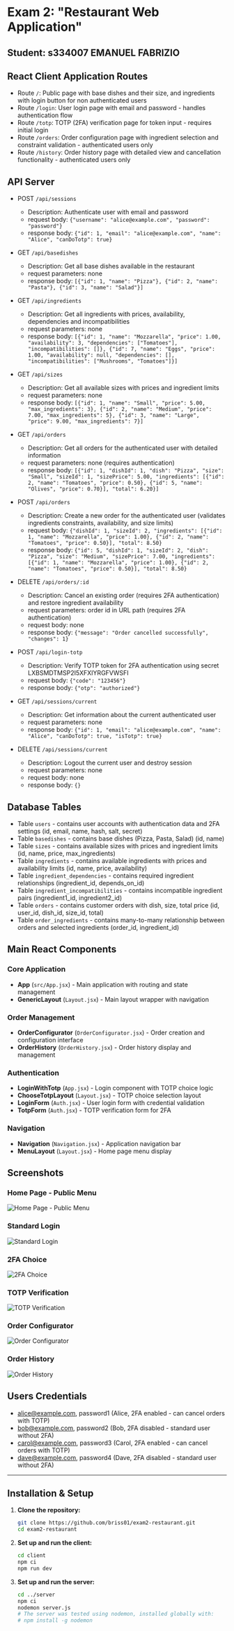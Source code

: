 # Exam 2: "Restaurant Web Application"

## Student: s334007 EMANUEL FABRIZIO

## React Client Application Routes

- Route `/`: Public page with base dishes and their size, and ingredients with login button for non authenticated users
- Route `/login`: User login page with email and password - handles authentication flow
- Route `/totp`: TOTP (2FA) verification page for token input - requires initial login
- Route `/orders`: Order configuration page with ingredient selection and constraint validation - authenticated users only
- Route `/history`: Order history page with detailed view and cancellation functionality - authenticated users only

## API Server

- POST `/api/sessions`
  - Description: Authenticate user with email and password
  - request body: `{"username": "alice@example.com", "password": "password"}`
  - response body: `{"id": 1, "email": "alice@example.com", "name": "Alice", "canDoTotp": true}`

- GET `/api/basedishes`
  - Description: Get all base dishes available in the restaurant
  - request parameters: none
  - response body: `[{"id": 1, "name": "Pizza"}, {"id": 2, "name": "Pasta"}, {"id": 3, "name": "Salad"}]`

- GET `/api/ingredients`
  - Description: Get all ingredients with prices, availability, dependencies and incompatibilities
  - request parameters: none
  - response body: `[{"id": 1, "name": "Mozzarella", "price": 1.00, "availability": 3, "dependencies": ["Tomatoes"], "incompatibilities": []}, {"id": 7, "name": "Eggs", "price": 1.00, "availability": null, "dependencies": [], "incompatibilities": ["Mushrooms", "Tomatoes"]}]`

- GET `/api/sizes`
  - Description: Get all available sizes with prices and ingredient limits
  - request parameters: none
  - response body: `[{"id": 1, "name": "Small", "price": 5.00, "max_ingredients": 3}, {"id": 2, "name": "Medium", "price": 7.00, "max_ingredients": 5}, {"id": 3, "name": "Large", "price": 9.00, "max_ingredients": 7}]`

- GET `/api/orders`
  - Description: Get all orders for the authenticated user with detailed information
  - request parameters: none (requires authentication)
  - response body: `[{"id": 1, "dishId": 1, "dish": "Pizza", "size": "Small", "sizeId": 1, "sizePrice": 5.00, "ingredients": [{"id": 2, "name": "Tomatoes", "price": 0.50}, {"id": 5, "name": "Olives", "price": 0.70}], "total": 6.20}]`

- POST `/api/orders`
  - Description: Create a new order for the authenticated user (validates ingredients constraints, availability, and size limits)
  - request body: `{"dishId": 1, "sizeId": 2, "ingredients": [{"id": 1, "name": "Mozzarella", "price": 1.00}, {"id": 2, "name": "Tomatoes", "price": 0.50}], "total": 8.50}`
  - response body: `{"id": 5, "dishId": 1, "sizeId": 2, "dish": "Pizza", "size": "Medium", "sizePrice": 7.00, "ingredients": [{"id": 1, "name": "Mozzarella", "price": 1.00}, {"id": 2, "name": "Tomatoes", "price": 0.50}], "total": 8.50}`

- DELETE `/api/orders/:id`
  - Description: Cancel an existing order (requires 2FA authentication) and restore ingredient availability
  - request parameters: order id in URL path (requires 2FA authentication)
  - request body: none
  - response body: `{"message": "Order cancelled successfully", "changes": 1}`

- POST `/api/login-totp`
  - Description: Verify TOTP token for 2FA authentication using secret LXBSMDTMSP2I5XFXIYRGFVWSFI
  - request body: `{"code": "123456"}`
  - response body: `{"otp": "authorized"}`

- GET `/api/sessions/current`
  - Description: Get information about the current authenticated user
  - request parameters: none
  - response body: `{"id": 1, "email": "alice@example.com", "name": "Alice", "canDoTotp": true, "isTotp": true}`

- DELETE `/api/sessions/current`
  - Description: Logout the current user and destroy session
  - request parameters: none
  - request body: none
  - response body: `{}`

## Database Tables

- Table `users` - contains user accounts with authentication data and 2FA settings (id, email, name, hash, salt, secret)
- Table `basedishes` - contains base dishes (Pizza, Pasta, Salad) (id, name)
- Table `sizes` - contains available sizes with prices and ingredient limits (id, name, price, max_ingredients)
- Table `ingredients` - contains available ingredients with prices and availability limits (id, name, price, availability)
- Table `ingredient_dependencies` - contains required ingredient relationships (ingredient_id, depends_on_id)
- Table `ingredient_incompatibilities` - contains incompatible ingredient pairs (ingredient1_id, ingredient2_id)
- Table `orders` - contains customer orders with dish, size, total price (id, user_id, dish_id, size_id, total)
- Table `order_ingredients` - contains many-to-many relationship between orders and selected ingredients (order_id, ingredient_id)

## Main React Components

### Core Application
- **App** (`src/App.jsx`) - Main application with routing and state management
- **GenericLayout** (`Layout.jsx`) - Main layout wrapper with navigation

### Order Management
- **OrderConfigurator** (`OrderConfigurator.jsx`) - Order creation and configuration interface
- **OrderHistory** (`OrderHistory.jsx`) - Order history display and management

### Authentication
- **LoginWithTotp** (`App.jsx`) - Login component with TOTP choice logic
- **ChooseTotpLayout** (`Layout.jsx`) - TOTP choice selection layout
- **LoginForm** (`Auth.jsx`) - User login form with credential validation
- **TotpForm** (`Auth.jsx`) - TOTP verification form for 2FA

### Navigation 
- **Navigation** (`Navigation.jsx`) - Application navigation bar
- **MenuLayout** (`Layout.jsx`) - Home page menu display


## Screenshots

### Home Page - Public Menu
![Home Page - Public Menu](./img/home_page.png)

### Standard Login
![Standard Login](./img/normal_login.png)

### 2FA Choice
![2FA Choice](./img/chose_totp.png)

### TOTP Verification
![TOTP Verification](./img/totp.png)

### Order Configurator
![Order Configurator](./img/order_configurator.png)

### Order History
![Order History](./img/history.png)

## Users Credentials

- alice@example.com, password1 (Alice, 2FA enabled - can cancel orders with TOTP)
- bob@example.com, password2 (Bob, 2FA disabled - standard user without 2FA)
- carol@example.com, password3 (Carol, 2FA enabled - can cancel orders with TOTP)
- dave@example.com, password4 (Dave, 2FA disabled - standard user without 2FA)

---

## Installation & Setup

1. **Clone the repository:**
   ```bash
   git clone https://github.com/briss01/exam2-restaurant.git
   cd exam2-restaurant
   ```

2. **Set up and run the client:**
   ```bash
   cd client
   npm ci
   npm run dev
   ```

3. **Set up and run the server:**
   ```bash
   cd ../server
   npm ci
   nodemon server.js
   # The server was tested using nodemon, installed globally with:
   # npm install -g nodemon
   ```